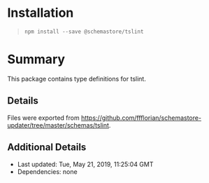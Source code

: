 # Installation
> `npm install --save @schemastore/tslint`

# Summary
This package contains type definitions for tslint.

## Details
Files were exported from https://github.com/ffflorian/schemastore-updater/tree/master/schemas/tslint.

## Additional Details
* Last updated: Tue, May 21, 2019, 11:25:04 GMT
* Dependencies: none
